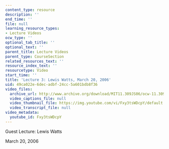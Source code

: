 ```yaml
---
content_type: resource
description: ''
end_time: ''
file: null
learning_resource_types:
- Lecture Videos
ocw_type: ''
optional_tab_title: ''
optional_text: ''
parent_title: Lecture Videos
parent_type: CourseSection
related_resources_text: ''
resource_index_text: ''
resourcetype: Video
start_time: ''
title: 'Lecture 3: Lewis Watts, March 20, 2006'
uid: 49ca022e-6dec-adbf-24cc-5a601bdb8f36
video_files:
  archive_url: http://www.archive.org/download/MIT11.309JS06/ocw-11.309j-20mar2006-220k.mp4
  video_captions_file: null
  video_thumbnail_file: https://img.youtube.com/vi/Fxy3tsWDcpY/default.jpg
  video_transcript_file: null
video_metadata:
  youtube_id: Fxy3tsWDcpY
---
```


Guest Lecture: Lewis Watts

March 20, 2006



